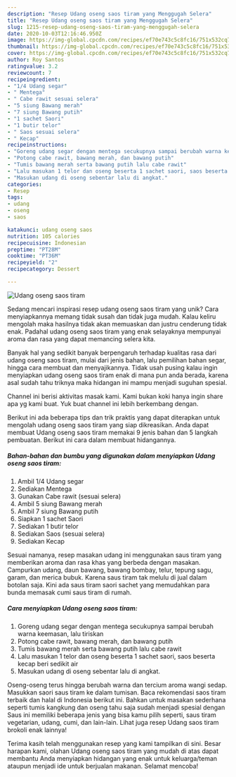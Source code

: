 ```yaml
---
description: "Resep Udang oseng saos tiram yang Menggugah Selera"
title: "Resep Udang oseng saos tiram yang Menggugah Selera"
slug: 1215-resep-udang-oseng-saos-tiram-yang-menggugah-selera
date: 2020-10-03T12:16:46.950Z
image: https://img-global.cpcdn.com/recipes/ef70e743c5c8fc16/751x532cq70/udang-oseng-saos-tiram-foto-resep-utama.jpg
thumbnail: https://img-global.cpcdn.com/recipes/ef70e743c5c8fc16/751x532cq70/udang-oseng-saos-tiram-foto-resep-utama.jpg
cover: https://img-global.cpcdn.com/recipes/ef70e743c5c8fc16/751x532cq70/udang-oseng-saos-tiram-foto-resep-utama.jpg
author: Roy Santos
ratingvalue: 3.2
reviewcount: 7
recipeingredient:
- "1/4 Udang segar"
- " Mentega"
- " Cabe rawit sesuai selera"
- "5 siung Bawang merah"
- "7 siung Bawang putih"
- "1 sachet Saori"
- "1 butir telor"
- " Saos sesuai selera"
- " Kecap"
recipeinstructions:
- "Goreng udang segar dengan mentega secukupnya sampai berubah warna keemasan, lalu tiriskan"
- "Potong cabe rawit, bawang merah, dan bawang putih"
- "Tumis bawang merah serta bawang putih lalu cabe rawit"
- "Lalu masukan 1 telor dan oseng beserta 1 sachet saori, saos beserta kecap beri sedikit air"
- "Masukan udang di oseng sebentar lalu di angkat."
categories:
- Resep
tags:
- udang
- oseng
- saos

katakunci: udang oseng saos 
nutrition: 105 calories
recipecuisine: Indonesian
preptime: "PT28M"
cooktime: "PT36M"
recipeyield: "2"
recipecategory: Dessert

---
```



![Udang oseng saos tiram](https://img-global.cpcdn.com/recipes/ef70e743c5c8fc16/751x532cq70/udang-oseng-saos-tiram-foto-resep-utama.jpg)

Sedang mencari inspirasi resep udang oseng saos tiram yang unik? Cara menyiapkannya memang tidak susah dan tidak juga mudah. Kalau keliru mengolah maka hasilnya tidak akan memuaskan dan justru cenderung tidak enak. Padahal udang oseng saos tiram yang enak selayaknya mempunyai aroma dan rasa yang dapat memancing selera kita.

Banyak hal yang sedikit banyak berpengaruh terhadap kualitas rasa dari udang oseng saos tiram, mulai dari jenis bahan, lalu pemilihan bahan segar, hingga cara membuat dan menyajikannya. Tidak usah pusing kalau ingin menyiapkan udang oseng saos tiram enak di mana pun anda berada, karena asal sudah tahu triknya maka hidangan ini mampu menjadi suguhan spesial.

Channel ini berisi aktivitas masak kami. Kami bukan koki hanya ingin share apa yg kami buat. Yuk buat channel ini lebih berkembang dengan.


Berikut ini ada beberapa tips dan trik praktis yang dapat diterapkan untuk mengolah udang oseng saos tiram yang siap dikreasikan. Anda dapat membuat Udang oseng saos tiram memakai 9 jenis bahan dan 5 langkah pembuatan. Berikut ini cara dalam membuat hidangannya.

<!--inarticleads1-->

##### Bahan-bahan dan bumbu yang digunakan dalam menyiapkan Udang oseng saos tiram:

1. Ambil 1/4 Udang segar
1. Sediakan  Mentega
1. Gunakan  Cabe rawit (sesuai selera)
1. Ambil 5 siung Bawang merah
1. Ambil 7 siung Bawang putih
1. Siapkan 1 sachet Saori
1. Sediakan 1 butir telor
1. Sediakan  Saos (sesuai selera)
1. Sediakan  Kecap


Sesuai namanya, resep masakan udang ini menggunakan saus tiram yang memberikan aroma dan rasa khas yang berbeda dengan masakan. Campurkan udang, daun bawang, bawang bombay, telur, tepung sagu, garam, dan merica bubuk. Karena saus tiram tak melulu di jual dalam botolan saja. Kini ada saus tiram saori sachet yang memudahkan para bunda memasak cumi saus tiram di rumah. 

<!--inarticleads2-->

##### Cara menyiapkan Udang oseng saos tiram:

1. Goreng udang segar dengan mentega secukupnya sampai berubah warna keemasan, lalu tiriskan
1. Potong cabe rawit, bawang merah, dan bawang putih
1. Tumis bawang merah serta bawang putih lalu cabe rawit
1. Lalu masukan 1 telor dan oseng beserta 1 sachet saori, saos beserta kecap beri sedikit air
1. Masukan udang di oseng sebentar lalu di angkat.


Oseng-oseng terus hingga berubah warna dan tercium aroma wangi sedap. Masukkan saori saus tiram ke dalam tumisan. Baca rekomendasi saos tiram terbaik dan halal di Indonesia berikut ini. Bahkan untuk masakan sederhana seperti tumis kangkung dan oseng tahu saja sudah menjadi spesial dengan Saus ini memiliki beberapa jenis yang bisa kamu pilih seperti, saus tiram vegetarian, udang, cumi, dan lain-lain. Lihat juga resep Udang saos tiram brokoli enak lainnya! 

Terima kasih telah menggunakan resep yang kami tampilkan di sini. Besar harapan kami, olahan Udang oseng saos tiram yang mudah di atas dapat membantu Anda menyiapkan hidangan yang enak untuk keluarga/teman ataupun menjadi ide untuk berjualan makanan. Selamat mencoba!
